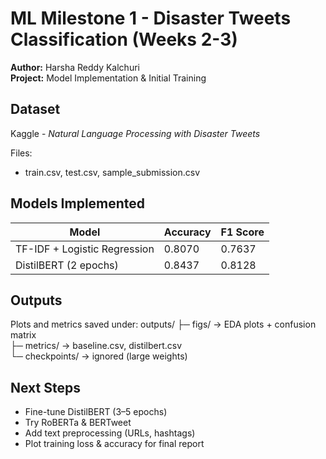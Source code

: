 # ML Milestone 1 - Disaster Tweets Classification (Weeks 2-3)

**Author:** Harsha Reddy Kalchuri  
**Project:** Model Implementation & Initial Training  

## Dataset
Kaggle - *Natural Language Processing with Disaster Tweets*  

Files:
- train.csv, test.csv, sample_submission.csv

## Models Implemented
| Model | Accuracy | F1 Score |
|--------|-----------|-----------|
| TF-IDF + Logistic Regression | 0.8070 | 0.7637 |
| DistilBERT (2 epochs) | 0.8437 | 0.8128 |

## Outputs
Plots and metrics saved under:
outputs/
├─ figs/ → EDA plots + confusion matrix  
├─ metrics/ → baseline.csv, distilbert.csv  
└─ checkpoints/ → ignored (large weights)

## Next Steps
- Fine-tune DistilBERT (3–5 epochs)
- Try RoBERTa & BERTweet
- Add text preprocessing (URLs, hashtags)
- Plot training loss & accuracy for final report
